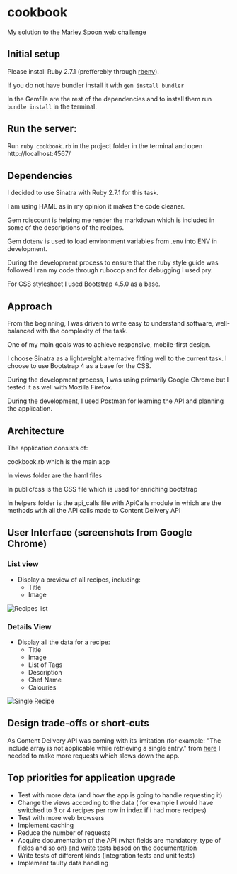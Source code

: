 # cookbook
My solution to the [Marley Spoon web challenge](https://github.com/SophiaPetrova/cookbook/blob/master/original_task.md)

## Initial setup
Please install Ruby 2.7.1 (prefferebly through [rbenv](https://github.com/rbenv/rbenv)). 

If you do not have bundler install it with `gem install bundler`

In the Gemfile are the rest of the dependencies and to install them run `bundle install` in the terminal.

## Run the server:
Run `ruby cookbook.rb` in the project folder in the terminal and open http://localhost:4567/ 

## Dependencies
I decided to use Sinatra with Ruby 2.7.1 for this task. 

I am using HAML as in my opinion it makes the code cleaner.

Gem rdiscount is helping me render the markdown which is included in some of the descriptions of the recipes. 

Gem dotenv is used to load environment variables from .env into ENV in development.

During the development process to ensure that the ruby style guide was followed I ran my code through rubocop and for debugging I used pry. 

For CSS stylesheet I used Bootstrap 4.5.0 as a base.

## Approach
From the beginning, I was driven to write easy to understand software, well-balanced with the complexity of the task.

One of my main goals was to achieve responsive, mobile-first design.

I choose Sinatra as a lightweight alternative fitting well to the current task. I choose to use Bootstrap 4 as a base for the CSS. 

During the development process, I was using primarily Google Chrome but I tested it as well with Mozilla Firefox. 

During the development, I used Postman for learning the API and planning the application.

## Architecture

The application consists of:

cookbook.rb which is the main app

In views folder are the haml files

In public/css is the CSS file which is used for enriching bootstrap

In helpers folder is the api_calls file with ApiCalls module in which are the methods with all the API calls made to Content Delivery API

## User Interface (screenshots from Google Chrome)

### List view
- Display a preview of all recipes, including:
  - Title
  - Image

![Recipes list](https://www.webpagescreenshot.info/image-url/SEC6pCkMN)

### Details View
- Display all the data for a recipe:
  - Title
  - Image
  - List of Tags
  - Description
  - Chef Name
  - Calouries

![Single Recipe](https://www.webpagescreenshot.info/image-url/IeZQV3g13)

## Design trade-offs or short-cuts
As Content Delivery API was coming with its limitation (for example: "The include array is not applicable while retrieving a single entry." from [here](https://www.contentful.com/developers/docs/references/content-delivery-api/#/reference/entries/entry) I needed to make more requests which slows down the app.

## Top priorities for application upgrade
- Test with more data (and how the app is going to handle requesting it)
- Change the views according to the data ( for example I would have switched to 3 or 4 recipes per row in index if i had more recipes)
- Test with more web browsers
- Implement caching
- Reduce the number of requests
- Acquire documentation of the API (what fields are mandatory, type of fields and so on) and write tests based on the documentation
- Write tests of different kinds (integration tests and unit tests)
- Implement faulty data handling
